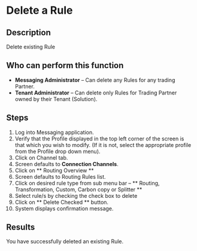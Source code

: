 # Delete a Rule
## Description
Delete existing Rule
## Who can perform this function
* **Messaging Administrator** – Can delete any Rules for any trading Partner.
* **Tenant Administrator** – Can delete only Rules for Trading Partner owned by their Tenant (Solution).

## Steps
1. Log into Messaging application.
2. Verify that the Profile displayed in the top left corner of the screen is that which you wish to modify. (If it is not, select the appropriate profile from the Profile drop down menu).
3. Click on Channel tab.
4. Screen defaults to **Connection Channels**.
5. Click on ** Routing Overview **
6. Screen defaults to Routing Rules list.
7. Click on desired rule type from sub menu bar – ** Routing, Transformation, Custom, Carbon copy or Splitter **
8.  Select rule/s by checking the check box to delete
9. Click on ** Delete Checked ** button.
10. System displays confirmation message.

## Results
You have successfully deleted an existing Rule.
